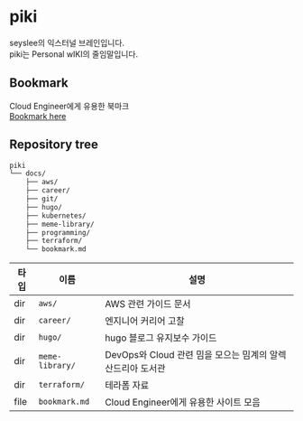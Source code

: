 # piki

seyslee의 익스터널 브레인입니다.  
piki는 Personal wIKI의 줄임말입니다.

## Bookmark

Cloud Engineer에게 유용한 북마크  
[Bookmark here](./docs/bookmark.md)

## Repository tree

```bash
piki
└── docs/
    ├── aws/
    ├── career/
    ├── git/
    ├── hugo/
    ├── kubernetes/
    ├── meme-library/
    ├── programming/
    ├── terraform/
    └── bookmark.md
```

| 타입  | 이름                 | 설명                   |
|------|---------------------|-----------------------|
| dir  | `aws/`              | AWS 관련 가이드 문서      |
| dir  | `career/`           | 엔지니어 커리어 고찰       |
| dir  | `hugo/`             | hugo 블로그 유지보수 가이드 |
| dir  | `meme-library/`     | DevOps와 Cloud 관련 밈을 모으는 밈계의 알렉산드리아 도서관 |
| dir  | `terraform/`        | 테라폼 자료              |
| file | `bookmark.md`       | Cloud Engineer에게 유용한 사이트 모음 |
